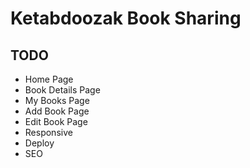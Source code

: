 # Ketabdoozak Book Sharing

## TODO

* Home Page
* Book Details Page
* My Books Page
* Add Book Page
* Edit Book Page
* Responsive
* Deploy
* SEO
